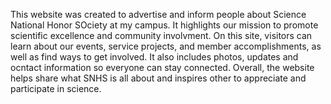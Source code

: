 This website was created to advertise and inform people about Science National Honor SOciety at my campus. It highlights our mission to promote scientific excellence and community involvment. On this site, visitors can learn about our events, service projects, and member accomplishments, as well as find ways to get involved. It also includes photos, updates and ocntact information so everyone can stay connected. Overall, the website helps share what SNHS is all about and inspires other to appreciate and participate in science.

